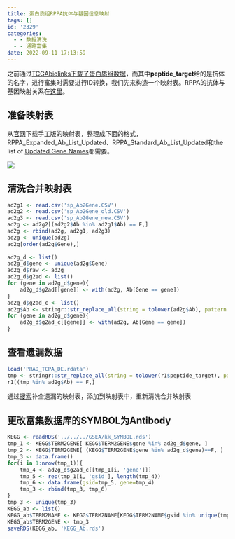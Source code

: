 ```yaml
---
title: 蛋白质组RPPA抗体与基因信息映射
tags: []
id: '2329'
categories:
  - - 数据清洗
  - - 通路富集
date: 2022-09-11 17:13:59
---
```


之前通过[TCGAbiolinks下载了蛋白质组数据](https://occdn.limour.top/2325.html)，而其中**peptide\_target**给的是抗体的名字，进行富集时需要进行ID转换，我们先来构造一个映射表。RPPA的抗体与基因映射关系在[这里](https://www.mdanderson.org/research/research-resources/core-facilities/functional-proteomics-rppa-core/antibody-information-and-protocols.html)。

## 准备映射表

从[官网](https://www.mdanderson.org/research/research-resources/core-facilities/functional-proteomics-rppa-core/antibody-information-and-protocols.html)下载手工版的映射表，整理成下面的格式，RPPA\_Expanded\_Ab\_List\_Updated、RPPA\_Standard\_Ab\_List\_Updated和the list of [Updated Gene Names](https://www.mdanderson.org/content/dam/mdanderson/documents/core-facilities/Functional%20Proteomics%20RPPA%20Core%20Facility/Corrected_Gene_Names.pdf)都需要。

![](https://img-cdn.limour.top/2022/09/11/631d8cff8b914.png)

## 清洗合并映射表

```R
ad2g1 <- read.csv('sp_Ab2Gene.CSV')
ad2g2 <- read.csv('sp_Ab2Gene_old.CSV')
ad2g3 <- read.csv('sp_Ab2Gene_new.CSV')
ad2g <- ad2g2[(ad2g2$Ab %in% ad2g1$Ab) == F,]
ad2g <- rbind(ad2g, ad2g1, ad2g3)
ad2g <- unique(ad2g)
ad2g[order(ad2g$Gene),]
 
ad2g_d <- list()
ad2g_d$gene <- unique(ad2g$Gene)
ad2g_d$raw <- ad2g
ad2g_d$g2ad <- list()
for (gene in ad2g_d$gene){
    ad2g_d$g2ad[[gene]] <- with(ad2g, Ab[Gene == gene])
}
ad2g_d$g2ad_c <- list()
ad2g$Ab <- stringr::str_replace_all(string = tolower(ad2g$Ab), pattern = '(_-\\. /)', replacement = '')
for (gene in ad2g_d$gene){
    ad2g_d$g2ad_c[[gene]] <- with(ad2g, Ab[Gene == gene])
}
```

## 查看遗漏数据

```R
load('PRAD_TCPA_DE.rdata')
tmp <- stringr::str_replace_all(string = tolower(r1$peptide_target), pattern = '(_-\\. /)', replacement = '')
r1[(tmp %in% ad2g$Ab) == F,]
```

通过[搜索](https://bioinformatics.mdanderson.org/NGCHM/compendia/TCGA/html/tcga_rppa_acc_v2.0_protein_protein.html)补全遗漏的映射表，添加到映射表中，重新清洗合并映射表

## 更改富集数据库的SYMBOL为Antibody

```R
KEGG <- readRDS('../../../GSEA/kk_SYMBOL.rds')
tmp_1 <- KEGG$TERM2GENE[ KEGG$TERM2GENE$gene %in% ad2g_d$gene, ]
tmp_2 <- KEGG$TERM2GENE[ (KEGG$TERM2GENE$gene %in% ad2g_d$gene)==F, ]
tmp_3 <- data.frame()
for(i in 1:nrow(tmp_1)){
    tmp_4 <- ad2g_d$g2ad_c[[tmp_1[i, 'gene']]]
    tmp_5 <- rep(tmp_1[i, 'gsid'], length(tmp_4))
    tmp_6 <- data.frame(gsid=tmp_5, gene=tmp_4)
    tmp_3 <- rbind(tmp_3, tmp_6)
}
tmp_3 <- unique(tmp_3)
KEGG_ab <- list()
KEGG_ab$TERM2NAME <- KEGG$TERM2NAME[KEGG$TERM2NAME$gsid %in% unique(tmp_3$gsid),]
KEGG_ab$TERM2GENE <- tmp_3
saveRDS(KEGG_ab, 'KEGG_Ab.rds')
```